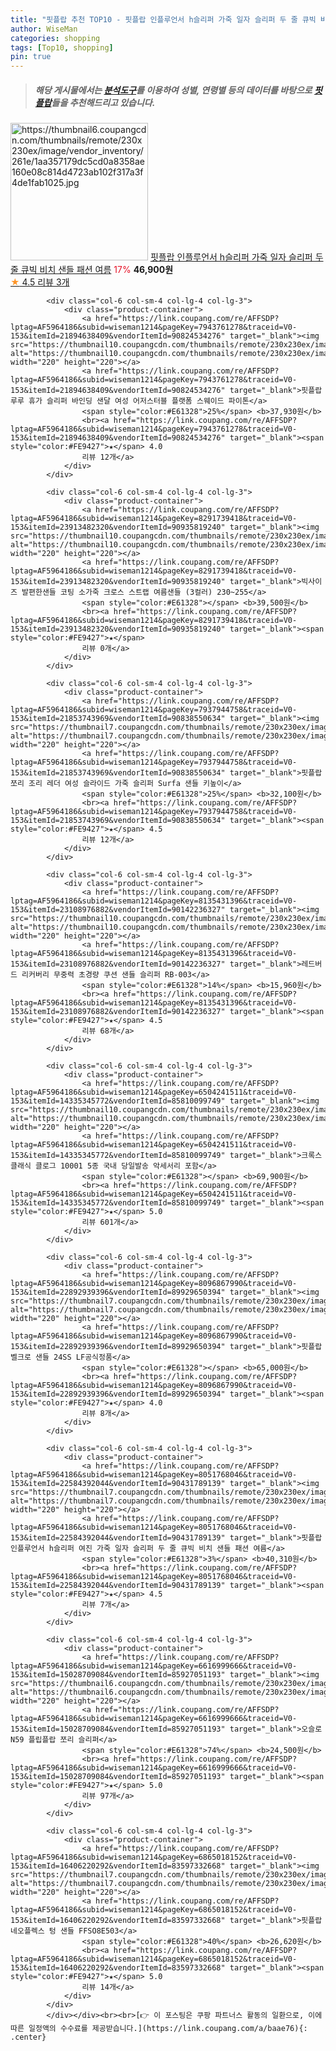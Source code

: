 ```yaml
---
title: "핏플랍 추천 TOP10 - 핏플랍 인플루언서 h슬리퍼 가죽 일자 슬리퍼 두 줄 큐빅 비치 샌들 패션 여름"
author: WiseMan
categories: shopping
tags: [Top10, shopping]
pin: true
---
```


> ##### 해당 게시물에서는 [**분석도구**](https://itemscout.io/)를 이용하여 **성별**, **연령별** 등의 데이터를 바탕으로 [**핏플랍**](https://link.coupang.com/a/baae76)들을 추천해드리고 있습니다.
<div class="container"><div class="row">
            <div class="col-6 col-sm-4 col-lg-4 col-lg-3">
                <div class="product-container">
                    <a href="https://link.coupang.com/re/AFFSDP?lptag=AF5964186&subid=wiseman1214&pageKey=8187731938&traceid=V0-153&itemId=23418790465&vendorItemId=90866244705" target="_blank"><img src="https://thumbnail6.coupangcdn.com/thumbnails/remote/230x230ex/image/vendor_inventory/261e/1aa357179dc5cd0a8358ae160e08c814d4723ab102f317a3f4de1fab1025.jpg" alt="https://thumbnail6.coupangcdn.com/thumbnails/remote/230x230ex/image/vendor_inventory/261e/1aa357179dc5cd0a8358ae160e08c814d4723ab102f317a3f4de1fab1025.jpg" width="220" height="220"></a>
                    <a href="https://link.coupang.com/re/AFFSDP?lptag=AF5964186&subid=wiseman1214&pageKey=8187731938&traceid=V0-153&itemId=23418790465&vendorItemId=90866244705" target="_blank">핏플랍 인플루언서 h슬리퍼 가죽 일자 슬리퍼 두 줄 큐빅 비치 샌들 패션 여름</a>
                    <span style="color:#E61328">17%</span> <b>46,900원</b>
                    <br><a href="https://link.coupang.com/re/AFFSDP?lptag=AF5964186&subid=wiseman1214&pageKey=8187731938&traceid=V0-153&itemId=23418790465&vendorItemId=90866244705" target="_blank"><span style="color:#FE9427">★</span> 4.5
                    리뷰 3개</a>
                </div>
            </div>
            
            <div class="col-6 col-sm-4 col-lg-4 col-lg-3">
                <div class="product-container">
                    <a href="https://link.coupang.com/re/AFFSDP?lptag=AF5964186&subid=wiseman1214&pageKey=7943761278&traceid=V0-153&itemId=21894638409&vendorItemId=90824534276" target="_blank"><img src="https://thumbnail10.coupangcdn.com/thumbnails/remote/230x230ex/image/vendor_inventory/69ad/4d8eea6609b553852f956acb462eceb25382bd0f5a390c5eab7f144ecd41.png" alt="https://thumbnail10.coupangcdn.com/thumbnails/remote/230x230ex/image/vendor_inventory/69ad/4d8eea6609b553852f956acb462eceb25382bd0f5a390c5eab7f144ecd41.png" width="220" height="220"></a>
                    <a href="https://link.coupang.com/re/AFFSDP?lptag=AF5964186&subid=wiseman1214&pageKey=7943761278&traceid=V0-153&itemId=21894638409&vendorItemId=90824534276" target="_blank">핏플랍 루루 휴가 슬리퍼 바인딩 샌달 여성 어저스터블 플랫폼 스웨이드 파이톤</a>
                    <span style="color:#E61328">25%</span> <b>37,930원</b>
                    <br><a href="https://link.coupang.com/re/AFFSDP?lptag=AF5964186&subid=wiseman1214&pageKey=7943761278&traceid=V0-153&itemId=21894638409&vendorItemId=90824534276" target="_blank"><span style="color:#FE9427">★</span> 4.0
                    리뷰 12개</a>
                </div>
            </div>
            
            <div class="col-6 col-sm-4 col-lg-4 col-lg-3">
                <div class="product-container">
                    <a href="https://link.coupang.com/re/AFFSDP?lptag=AF5964186&subid=wiseman1214&pageKey=8291739418&traceid=V0-153&itemId=23913482320&vendorItemId=90935819240" target="_blank"><img src="https://thumbnail10.coupangcdn.com/thumbnails/remote/230x230ex/image/vendor_inventory/362f/723056ad36b180f9904c7f127a69b1ab28708c438afb4d69f2a6e61e078b.jpeg" alt="https://thumbnail10.coupangcdn.com/thumbnails/remote/230x230ex/image/vendor_inventory/362f/723056ad36b180f9904c7f127a69b1ab28708c438afb4d69f2a6e61e078b.jpeg" width="220" height="220"></a>
                    <a href="https://link.coupang.com/re/AFFSDP?lptag=AF5964186&subid=wiseman1214&pageKey=8291739418&traceid=V0-153&itemId=23913482320&vendorItemId=90935819240" target="_blank">빅사이즈 발편한샌들 코팅 소가죽 크로스 스트랩 여름샌들 (3컬러) 230~255</a>
                    <span style="color:#E61328"></span> <b>39,500원</b>
                    <br><a href="https://link.coupang.com/re/AFFSDP?lptag=AF5964186&subid=wiseman1214&pageKey=8291739418&traceid=V0-153&itemId=23913482320&vendorItemId=90935819240" target="_blank"><span style="color:#FE9427">★</span> 
                    리뷰 0개</a>
                </div>
            </div>
            
            <div class="col-6 col-sm-4 col-lg-4 col-lg-3">
                <div class="product-container">
                    <a href="https://link.coupang.com/re/AFFSDP?lptag=AF5964186&subid=wiseman1214&pageKey=7937944758&traceid=V0-153&itemId=21853743969&vendorItemId=90838550634" target="_blank"><img src="https://thumbnail7.coupangcdn.com/thumbnails/remote/230x230ex/image/vendor_inventory/9ea1/ca28d4c4222547ee8f590031202619fc2204298d58c3664861fdf965224e.png" alt="https://thumbnail7.coupangcdn.com/thumbnails/remote/230x230ex/image/vendor_inventory/9ea1/ca28d4c4222547ee8f590031202619fc2204298d58c3664861fdf965224e.png" width="220" height="220"></a>
                    <a href="https://link.coupang.com/re/AFFSDP?lptag=AF5964186&subid=wiseman1214&pageKey=7937944758&traceid=V0-153&itemId=21853743969&vendorItemId=90838550634" target="_blank">핏플랍 쪼리 조리 레더 여성 슬라이드 가죽 슬리퍼 Surfa 샌들 키높이</a>
                    <span style="color:#E61328">25%</span> <b>32,100원</b>
                    <br><a href="https://link.coupang.com/re/AFFSDP?lptag=AF5964186&subid=wiseman1214&pageKey=7937944758&traceid=V0-153&itemId=21853743969&vendorItemId=90838550634" target="_blank"><span style="color:#FE9427">★</span> 4.5
                    리뷰 12개</a>
                </div>
            </div>
            
            <div class="col-6 col-sm-4 col-lg-4 col-lg-3">
                <div class="product-container">
                    <a href="https://link.coupang.com/re/AFFSDP?lptag=AF5964186&subid=wiseman1214&pageKey=8135431396&traceid=V0-153&itemId=23108976882&vendorItemId=90142236327" target="_blank"><img src="https://thumbnail10.coupangcdn.com/thumbnails/remote/230x230ex/image/vendor_inventory/11c6/22a18530b661651d95733e01c7bb175dc74271c639d37b429c7391a645a4.png" alt="https://thumbnail10.coupangcdn.com/thumbnails/remote/230x230ex/image/vendor_inventory/11c6/22a18530b661651d95733e01c7bb175dc74271c639d37b429c7391a645a4.png" width="220" height="220"></a>
                    <a href="https://link.coupang.com/re/AFFSDP?lptag=AF5964186&subid=wiseman1214&pageKey=8135431396&traceid=V0-153&itemId=23108976882&vendorItemId=90142236327" target="_blank">레드버드 리커버리 무중력 초경량 쿠션 샌들 슬리퍼 RB-003</a>
                    <span style="color:#E61328">14%</span> <b>15,960원</b>
                    <br><a href="https://link.coupang.com/re/AFFSDP?lptag=AF5964186&subid=wiseman1214&pageKey=8135431396&traceid=V0-153&itemId=23108976882&vendorItemId=90142236327" target="_blank"><span style="color:#FE9427">★</span> 4.5
                    리뷰 68개</a>
                </div>
            </div>
            
            <div class="col-6 col-sm-4 col-lg-4 col-lg-3">
                <div class="product-container">
                    <a href="https://link.coupang.com/re/AFFSDP?lptag=AF5964186&subid=wiseman1214&pageKey=6504241511&traceid=V0-153&itemId=14335345772&vendorItemId=85810099749" target="_blank"><img src="https://thumbnail10.coupangcdn.com/thumbnails/remote/230x230ex/image/vendor_inventory/bd25/95548b57461333c6f4f8462a01ffe8f2d7661d42a2a256646f335e94d5d6.jpg" alt="https://thumbnail10.coupangcdn.com/thumbnails/remote/230x230ex/image/vendor_inventory/bd25/95548b57461333c6f4f8462a01ffe8f2d7661d42a2a256646f335e94d5d6.jpg" width="220" height="220"></a>
                    <a href="https://link.coupang.com/re/AFFSDP?lptag=AF5964186&subid=wiseman1214&pageKey=6504241511&traceid=V0-153&itemId=14335345772&vendorItemId=85810099749" target="_blank">크록스 클래식 클로그 10001 5종 국내 당일발송 악세서리 포함</a>
                    <span style="color:#E61328"></span> <b>69,900원</b>
                    <br><a href="https://link.coupang.com/re/AFFSDP?lptag=AF5964186&subid=wiseman1214&pageKey=6504241511&traceid=V0-153&itemId=14335345772&vendorItemId=85810099749" target="_blank"><span style="color:#FE9427">★</span> 5.0
                    리뷰 601개</a>
                </div>
            </div>
            
            <div class="col-6 col-sm-4 col-lg-4 col-lg-3">
                <div class="product-container">
                    <a href="https://link.coupang.com/re/AFFSDP?lptag=AF5964186&subid=wiseman1214&pageKey=8096867990&traceid=V0-153&itemId=22892939396&vendorItemId=89929650394" target="_blank"><img src="https://thumbnail7.coupangcdn.com/thumbnails/remote/230x230ex/image/vendor_inventory/09ff/82876c67d9dc07c5dbe0fe6bc3d083c70a37656e114de6caafa2d6ea0f29.jpg" alt="https://thumbnail7.coupangcdn.com/thumbnails/remote/230x230ex/image/vendor_inventory/09ff/82876c67d9dc07c5dbe0fe6bc3d083c70a37656e114de6caafa2d6ea0f29.jpg" width="220" height="220"></a>
                    <a href="https://link.coupang.com/re/AFFSDP?lptag=AF5964186&subid=wiseman1214&pageKey=8096867990&traceid=V0-153&itemId=22892939396&vendorItemId=89929650394" target="_blank">핏플랍 벨크로 샌들 24SS LF공식정품</a>
                    <span style="color:#E61328"></span> <b>65,000원</b>
                    <br><a href="https://link.coupang.com/re/AFFSDP?lptag=AF5964186&subid=wiseman1214&pageKey=8096867990&traceid=V0-153&itemId=22892939396&vendorItemId=89929650394" target="_blank"><span style="color:#FE9427">★</span> 4.0
                    리뷰 8개</a>
                </div>
            </div>
            
            <div class="col-6 col-sm-4 col-lg-4 col-lg-3">
                <div class="product-container">
                    <a href="https://link.coupang.com/re/AFFSDP?lptag=AF5964186&subid=wiseman1214&pageKey=8051768046&traceid=V0-153&itemId=22584392044&vendorItemId=90431789139" target="_blank"><img src="https://thumbnail7.coupangcdn.com/thumbnails/remote/230x230ex/image/vendor_inventory/ceab/a49af49551aa1c61afffe3522727fff8f4ea50271ba67afd3b1b984cc5e9.jpg" alt="https://thumbnail7.coupangcdn.com/thumbnails/remote/230x230ex/image/vendor_inventory/ceab/a49af49551aa1c61afffe3522727fff8f4ea50271ba67afd3b1b984cc5e9.jpg" width="220" height="220"></a>
                    <a href="https://link.coupang.com/re/AFFSDP?lptag=AF5964186&subid=wiseman1214&pageKey=8051768046&traceid=V0-153&itemId=22584392044&vendorItemId=90431789139" target="_blank">핏플랍 인플루언서 h슬리퍼 여진 가죽 일자 슬리퍼 두 줄 큐빅 비치 샌들 패션 여름</a>
                    <span style="color:#E61328">3%</span> <b>40,310원</b>
                    <br><a href="https://link.coupang.com/re/AFFSDP?lptag=AF5964186&subid=wiseman1214&pageKey=8051768046&traceid=V0-153&itemId=22584392044&vendorItemId=90431789139" target="_blank"><span style="color:#FE9427">★</span> 4.5
                    리뷰 7개</a>
                </div>
            </div>
            
            <div class="col-6 col-sm-4 col-lg-4 col-lg-3">
                <div class="product-container">
                    <a href="https://link.coupang.com/re/AFFSDP?lptag=AF5964186&subid=wiseman1214&pageKey=6616999666&traceid=V0-153&itemId=15028709084&vendorItemId=85927051193" target="_blank"><img src="https://thumbnail6.coupangcdn.com/thumbnails/remote/230x230ex/image/vendor_inventory/b785/d96ffcd3ec438ab271724dd0a195c643f76e625ee0e806d940e1fc2d7dbe.jpg" alt="https://thumbnail6.coupangcdn.com/thumbnails/remote/230x230ex/image/vendor_inventory/b785/d96ffcd3ec438ab271724dd0a195c643f76e625ee0e806d940e1fc2d7dbe.jpg" width="220" height="220"></a>
                    <a href="https://link.coupang.com/re/AFFSDP?lptag=AF5964186&subid=wiseman1214&pageKey=6616999666&traceid=V0-153&itemId=15028709084&vendorItemId=85927051193" target="_blank">오슬로 N59 플립플랍 쪼리 슬리퍼</a>
                    <span style="color:#E61328">74%</span> <b>24,500원</b>
                    <br><a href="https://link.coupang.com/re/AFFSDP?lptag=AF5964186&subid=wiseman1214&pageKey=6616999666&traceid=V0-153&itemId=15028709084&vendorItemId=85927051193" target="_blank"><span style="color:#FE9427">★</span> 5.0
                    리뷰 97개</a>
                </div>
            </div>
            
            <div class="col-6 col-sm-4 col-lg-4 col-lg-3">
                <div class="product-container">
                    <a href="https://link.coupang.com/re/AFFSDP?lptag=AF5964186&subid=wiseman1214&pageKey=6865018152&traceid=V0-153&itemId=16406220292&vendorItemId=83597332668" target="_blank"><img src="https://thumbnail7.coupangcdn.com/thumbnails/remote/230x230ex/image/rs_quotation_api/1xmzir6q/61357f37d615441d95610e8b504e0c3c.jpg" alt="https://thumbnail7.coupangcdn.com/thumbnails/remote/230x230ex/image/rs_quotation_api/1xmzir6q/61357f37d615441d95610e8b504e0c3c.jpg" width="220" height="220"></a>
                    <a href="https://link.coupang.com/re/AFFSDP?lptag=AF5964186&subid=wiseman1214&pageKey=6865018152&traceid=V0-153&itemId=16406220292&vendorItemId=83597332668" target="_blank">핏플랍 네오플렉스 텅 샌들 FFSO8E503</a>
                    <span style="color:#E61328">40%</span> <b>26,620원</b>
                    <br><a href="https://link.coupang.com/re/AFFSDP?lptag=AF5964186&subid=wiseman1214&pageKey=6865018152&traceid=V0-153&itemId=16406220292&vendorItemId=83597332668" target="_blank"><span style="color:#FE9427">★</span> 5.0
                    리뷰 14개</a>
                </div>
            </div>
            </div></div><br><br>[👉 이 포스팅은 쿠팡 파트너스 활동의 일환으로, 이에 따른 일정액의 수수료를 제공받습니다.](https://link.coupang.com/a/baae76){: .center}